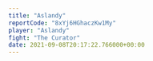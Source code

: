 ```yaml
---
title: "Aslandy"
reportCode: "8xYj6HGhaczKw1My"
player: "Aslandy"
fight: "The Curator"
date: 2021-09-08T20:17:22.766000+00:00
---
```

